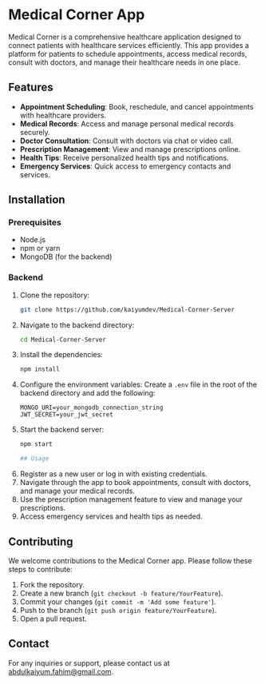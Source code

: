 # Medical Corner App

Medical Corner is a comprehensive healthcare application designed to connect patients with healthcare services efficiently. This app provides a platform for patients to schedule appointments, access medical records, consult with doctors, and manage their healthcare needs in one place.

## Features

- **Appointment Scheduling**: Book, reschedule, and cancel appointments with healthcare providers.
- **Medical Records**: Access and manage personal medical records securely.
- **Doctor Consultation**: Consult with doctors via chat or video call.
- **Prescription Management**: View and manage prescriptions online.
- **Health Tips**: Receive personalized health tips and notifications.
- **Emergency Services**: Quick access to emergency contacts and services.

## Installation

### Prerequisites

- Node.js
- npm or yarn
- MongoDB (for the backend)

### Backend

1. Clone the repository:
    ```bash
    git clone https://github.com/kaiyumdev/Medical-Corner-Server
    ```
2. Navigate to the backend directory:
    ```bash
    cd Medical-Corner-Server
    ```
3. Install the dependencies:
    ```bash
    npm install
    ```
4. Configure the environment variables:
    Create a `.env` file in the root of the backend directory and add the following:
    ```env
    MONGO_URI=your_mongodb_connection_string
    JWT_SECRET=your_jwt_secret
    ```
5. Start the backend server:
    ```bash
    npm start

    ## Usage

1. Register as a new user or log in with existing credentials.
2. Navigate through the app to book appointments, consult with doctors, and manage your medical records.
3. Use the prescription management feature to view and manage your prescriptions.
4. Access emergency services and health tips as needed.

## Contributing

We welcome contributions to the Medical Corner app. Please follow these steps to contribute:

1. Fork the repository.
2. Create a new branch (`git checkout -b feature/YourFeature`).
3. Commit your changes (`git commit -m 'Add some feature'`).
4. Push to the branch (`git push origin feature/YourFeature`).
5. Open a pull request.

## Contact

For any inquiries or support, please contact us at abdulkaiyum.fahim@gmail.com.